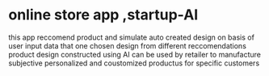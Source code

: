 # online store app ,startup-AI
this app reccomend product and simulate auto created design 
on basis of user input data that one chosen design from different
reccomendations product design constructed using AI can be used by 
retailer to manufacture subjective personalized and coustomized productus for specific customers 
